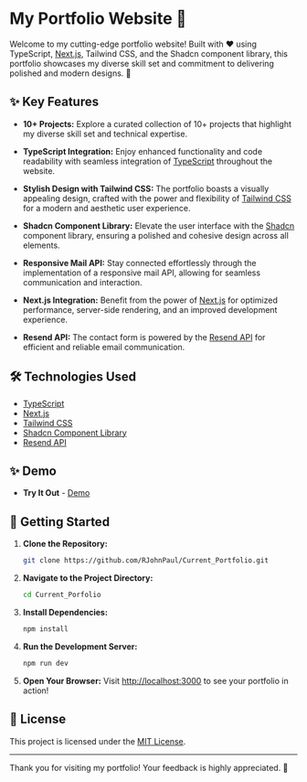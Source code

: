 # My Portfolio Website 🌟

Welcome to my cutting-edge portfolio website! Built with ❤️ using TypeScript, [Next.js](https://nextjs.org/), Tailwind CSS, and the Shadcn component library, this portfolio showcases my diverse skill set and commitment to delivering polished and modern designs. 🚀

## ✨ Key Features

- **10+ Projects:** Explore a curated collection of 10+ projects that highlight my diverse skill set and technical expertise.

- **TypeScript Integration:** Enjoy enhanced functionality and code readability with seamless integration of [TypeScript](https://www.typescriptlang.org/) throughout the website.

- **Stylish Design with Tailwind CSS:** The portfolio boasts a visually appealing design, crafted with the power and flexibility of [Tailwind CSS](https://tailwindcss.com/) for a modern and aesthetic user experience.

- **Shadcn Component Library:** Elevate the user interface with the [Shadcn](https://ui.shadcn.com/) component library, ensuring a polished and cohesive design across all elements.

- **Responsive Mail API:** Stay connected effortlessly through the implementation of a responsive mail API, allowing for seamless communication and interaction.

- **Next.js Integration:** Benefit from the power of [Next.js](https://nextjs.org/) for optimized performance, server-side rendering, and an improved development experience.

- **Resend API:** The contact form is powered by the [Resend API](https://resend.com/) for efficient and reliable email communication.

## 🛠️ Technologies Used

- [TypeScript](https://www.typescriptlang.org/)
- [Next.js](https://nextjs.org/)
- [Tailwind CSS](https://tailwindcss.com/)
- [Shadcn Component Library](https://ui.shadcn.com/)
- [Resend API](https://resend.com/)

## ✨ Demo
 - **Try It Out** - [Demo](https://john-porfolio.vercel.app)

## 🚀 Getting Started

1. **Clone the Repository:**
   ```bash
   git clone https://github.com/RJohnPaul/Current_Portfolio.git
   ```

2. **Navigate to the Project Directory:**
   ```bash
   cd Current_Porfolio
   ```

3. **Install Dependencies:**
   ```bash
   npm install
   ```

4. **Run the Development Server:**
   ```bash
   npm run dev
   ```

5. **Open Your Browser:**
   Visit [http://localhost:3000](http://localhost:3000) to see your portfolio in action!

## 📝 License

This project is licensed under the [MIT License](LICENSE).

---

Thank you for visiting my portfolio! Your feedback is highly appreciated. 🙌
